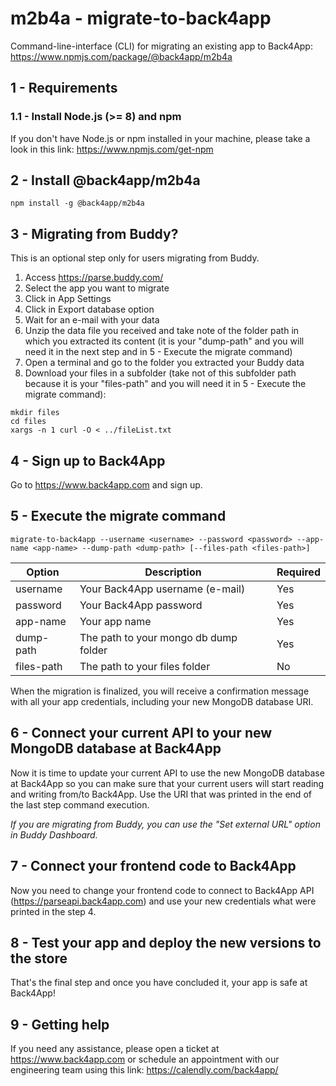 # m2b4a - migrate-to-back4app
Command-line-interface (CLI) for migrating an existing app to Back4App: https://www.npmjs.com/package/@back4app/m2b4a

## 1 - Requirements

### 1.1 - Install Node.js (>= 8) and npm
If you don't have Node.js or npm installed in your machine, please take a look in this link: https://www.npmjs.com/get-npm

## 2 - Install @back4app/m2b4a
```
npm install -g @back4app/m2b4a
```

## 3 - Migrating from Buddy?
This is an optional step only for users migrating from Buddy.
1. Access https://parse.buddy.com/
1. Select the app you want to migrate
1. Click in App Settings
1. Click in Export database option
1. Wait for an e-mail with your data
1. Unzip the data file you received and take note of the folder path in which you extracted its content (it is your "dump-path" and you will need it in the next step and in 5 - Execute the migrate command)
1. Open a terminal and go to the folder you extracted your Buddy data
1. Download your files in a subfolder (take not of this subfolder path because it is your "files-path" and you will need it in 5 - Execute the migrate command):
```
mkdir files
cd files
xargs -n 1 curl -O < ../fileList.txt
```

## 4 - Sign up to Back4App
Go to https://www.back4app.com and sign up.

## 5 - Execute the migrate command
```
migrate-to-back4app --username <username> --password <password> --app-name <app-name> --dump-path <dump-path> [--files-path <files-path>]
```
Option | Description | Required
--- | --- | ---
username | Your Back4App username (e-mail) | Yes
password | Your Back4App password | Yes
app-name | Your app name | Yes
dump-path | The path to your mongo db dump folder | Yes
files-path | The path to your files folder | No

When the migration is finalized, you will receive a confirmation message with all your app credentials, including your new MongoDB database URI.

## 6 - Connect your current API to your new MongoDB database at Back4App
Now it is time to update your current API to use the new MongoDB database at Back4App so you can make sure that your current users will start reading and writing from/to Back4App. Use the URI that was printed in the end of the last step command execution.

*If you are migrating from Buddy, you can use the "Set external URL" option in Buddy Dashboard.*

## 7 - Connect your frontend code to Back4App
Now you need to change your frontend code to connect to Back4App API (https://parseapi.back4app.com) and use your new credentials what were printed in the step 4.

## 8 - Test your app and deploy the new versions to the store
That's the final step and once you have concluded it, your app is safe at Back4App!

## 9 - Getting help
If you need any assistance, please open a ticket at https://www.back4app.com or schedule an appointment with our engineering team using this link: https://calendly.com/back4app/
